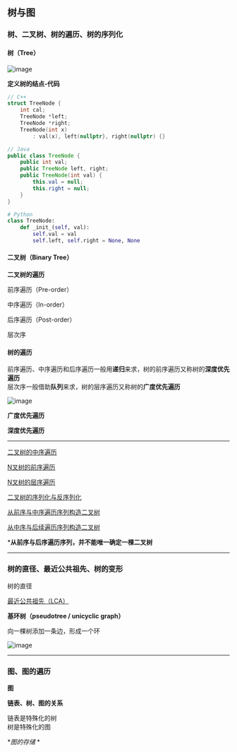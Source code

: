## 树与图

### 树、二叉树、树的遍历、树的序列化

#### 树（Tree）


![image](https://user-images.githubusercontent.com/86143164/124374215-fe6d9b80-dccb-11eb-89f7-c925a1127f93.png)


**定义树的结点-代码**
```C++
// C++
struct TreeNode {
    int cal;
    TreeNode *left;
    TreeNode *right;
    TreeNode(int x)
        : val(x), left(nullptr}, right(nullptr) {}
```

```Java
// Java
public class TreeNode {
    public int val;
    public TreeNode left, right;
    public TreeNode(int val) {
        this.val = null;
        this.right = null;
    }
}
```

```Python
# Python
class TreeNode:
    def _init_(self, val):
        self.val = val
        self.left, self.right = None, None
```


#### 二叉树（Binary Tree）


**二叉树的遍历**

前序遍历（Pre-order）

中序遍历（In-order）

后序遍历（Post-order）

层次序

#### 树的遍历

前序遍历、中序遍历和后序遍历一般用**递归**来求，树的前序遍历又称树的**深度优先遍历**  
层次序一般借助**队列**来求，树的层序遍历又称树的**广度优先遍历**

![image](https://user-images.githubusercontent.com/86143164/124374415-96b85000-dccd-11eb-9f12-715e718aea59.png)

**广度优先遍历**


**深度优先遍历**


-------

[二叉树的中序遍历](https://leetcode-cn.com/problems/binary-tree-inorder-traversal/)


[N叉树的前序遍历](https://leetcode-cn.com/problems/n-ary-tree-preorder-traversal/description/)


[N叉树的层序遍历](https://leetcode-cn.com/problems/n-ary-tree-level-order-traversal/)


[二叉树的序列化与反序列化](https://leetcode-cn.com/problems/serialize-and-deserialize-binary-tree/)


[从前序与中序遍历序列构造二叉树](https://leetcode-cn.com/problems/construct-binary-tree-from-preorder-and-inorder-traversal/)


[从中序与后续遍历序列构造二叉树](https://leetcode-cn.com/problems/construct-binary-tree-from-inorder-and-postorder-traversal/)

***从前序与后序遍历序列，并不能唯一确定一棵二叉树**


-------

### 树的直径、最近公共祖先、树的变形


树的直径

[最近公共祖先（LCA）](https://leetcode-cn.com/problems/lowest-common-ancestor-of-a-binary-tree/)

**基环树（pseudotree / unicyclic graph）**

向一棵树添加一条边，形成一个环  

![image](https://user-images.githubusercontent.com/86143164/124374745-80f85a00-dcd0-11eb-85b6-839be77623d3.png)


-------

### 图、图的遍历

**图**


**链表、树、图的关系**

链表是特殊化的树  
树是特殊化的图  

**图的存储*
*









